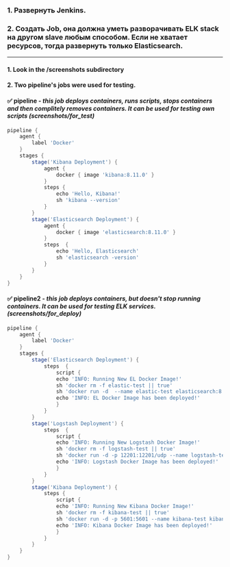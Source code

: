 ### 1. Развернуть Jenkins.
### 2. Создать Job, она должна уметь разворачивать ELK stack на другом slave любым способом. Если не хватает ресурсов, тогда развернуть только Elasticsearch.
_______

#### 1. Look in the /screenshots subdirectory 
#### 2. Two pipeline's jobs were used for testing.
#### ✅       pipeline -  *this job deploys containers, runs scripts, stops containers and then complitely removes containers. It can be used for testing own scripts (screenshots/for_test)*
```groovy
pipeline {
    agent { 
        label 'Docker'
    }    
    stages {
        stage('Kibana Deployment') {
            agent { 
                docker { image 'kibana:8.11.0' }
            } 
            steps {
                echo 'Hello, Kibana!'
                sh 'kibana --version'
            }
        }    
        stage('Elasticsearch Deployment') {
            agent {
                docker { image 'elasticsearch:8.11.0' }
            } 
            steps  {
                echo 'Hello, Elasticsearch'
                sh 'elasticsearch -version'
            }
        }
    }
}
```
#### ✅       pipeline2 - *this job deploys containers, but doesn't stop running containers. It can be used for testing ELK services. (screenshots/for_deploy)*
```groovy
pipeline {
    agent {
        label 'Docker'
    }
    stages {
        stage('Elasticsearch Deployment') {
            steps  {
                script {
                echo 'INFO: Running New EL Docker Image!'
                sh 'docker rm -f elastic-test || true'
                sh 'docker run -d  --name elastic-test elasticsearch:8.11.0'
                echo 'INFO: EL Docker Image has been deployed!'
                }
            }    
        }
        stage('Logstash Deployment') {
            steps  {
                script {
                echo 'INFO: Running New Logstash Docker Image!'
                sh 'docker rm -f logstash-test || true'
                sh 'docker run -d -p 12201:12201/udp --name logstash-test logstash:8.11.0'
                echo 'INFO: Logstash Docker Image has been deployed!'
                }
            }    
        }
        stage('Kibana Deployment') {
            steps {
                script {
                echo 'INFO: Running New Kibana Docker Image!'
                sh 'docker rm -f kibana-test || true'
                sh 'docker run -d -p 5601:5601 --name kibana-test kibana:8.11.0'
                echo 'INFO: Kibana Docker Image has been deployed!'
                }
            }
        }
    }
}
```
